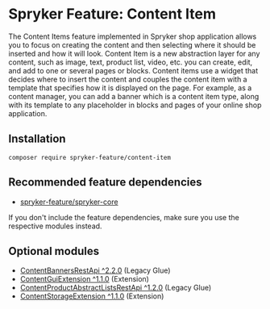 # Spryker Feature: Content Item

The Content Items feature implemented in Spryker shop application allows you to focus on creating the content and then selecting where it should be inserted and how it will look.
Content Item is a new abstraction layer for any content, such as image, text, product list, video, etc. you can create, edit, and add to one or several pages or blocks. Content items use a widget that decides where to insert the content and couples the content item with a template that specifies how it is displayed on the page. For example, as a content manager, you can add a banner which is a content item type, along with its template to any placeholder in blocks and pages of your online shop application.

## Installation

```
composer require spryker-feature/content-item
```

## Recommended feature dependencies
- [spryker-feature/spryker-core](https://github.com/spryker-feature/spryker-core)

If you don't include the feature dependencies, make sure you use the respective modules instead.

## Optional modules
- [ContentBannersRestApi ^2.2.0](https://github.com/spryker/content-banners-rest-api) (Legacy Glue)
- [ContentGuiExtension ^1.1.0](https://github.com/spryker/content-gui-extension) (Extension)
- [ContentProductAbstractListsRestApi ^1.2.0](https://github.com/spryker/content-product-abstract-lists-rest-api) (Legacy Glue)
- [ContentStorageExtension ^1.1.0](https://github.com/spryker/content-storage-extension) (Extension)
